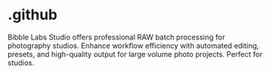 # .github
Bibble Labs Studio offers professional RAW batch processing for photography studios. Enhance workflow efficiency with automated editing, presets, and high-quality output for large volume photo projects. Perfect for studios.
